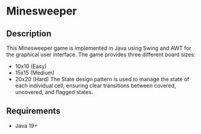 # Minesweeper
## Description
This Minesweeper game is implemented in Java using Swing and AWT for the graphical user interface. The game provides three different board sizes:
- 10x10 (Easy)
- 15x15 (Medium)
- 20x20 (Hard)
The State design pattern is used to manage the state of each individual cell, ensuring clear transitions between covered, uncovered, and flagged states.
## Requirements
- Java 19+
